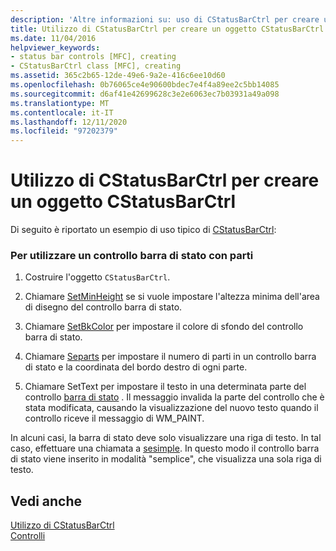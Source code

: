 ```yaml
---
description: 'Altre informazioni su: uso di CStatusBarCtrl per creare un oggetto CStatusBarCtrl'
title: Utilizzo di CStatusBarCtrl per creare un oggetto CStatusBarCtrl
ms.date: 11/04/2016
helpviewer_keywords:
- status bar controls [MFC], creating
- CStatusBarCtrl class [MFC], creating
ms.assetid: 365c2b65-12de-49e6-9a2e-416c6ee10d60
ms.openlocfilehash: 0b76065ce4e90600bdec7e4f4a89ee2c5bb14085
ms.sourcegitcommit: d6af41e42699628c3e2e6063ec7b03931a49a098
ms.translationtype: MT
ms.contentlocale: it-IT
ms.lasthandoff: 12/11/2020
ms.locfileid: "97202379"
---
```

# <a name="using-cstatusbarctrl-to-create-a-cstatusbarctrl-object"></a>Utilizzo di CStatusBarCtrl per creare un oggetto CStatusBarCtrl

Di seguito è riportato un esempio di uso tipico di [CStatusBarCtrl](../mfc/reference/cstatusbarctrl-class.md):

### <a name="to-use-a-status-bar-control-with-parts"></a>Per utilizzare un controllo barra di stato con parti

1. Costruire l'oggetto `CStatusBarCtrl`.

1. Chiamare [SetMinHeight](../mfc/reference/cstatusbarctrl-class.md#setminheight) se si vuole impostare l'altezza minima dell'area di disegno del controllo barra di stato.

1. Chiamare [SetBkColor](../mfc/reference/cstatusbarctrl-class.md#setbkcolor) per impostare il colore di sfondo del controllo barra di stato.

1. Chiamare [Separts](../mfc/reference/cstatusbarctrl-class.md#setparts) per impostare il numero di parti in un controllo barra di stato e la coordinata del bordo destro di ogni parte.

1. Chiamare SetText per impostare il testo in una determinata parte del controllo [barra di stato](../mfc/reference/cstatusbarctrl-class.md#settext) . Il messaggio invalida la parte del controllo che è stata modificata, causando la visualizzazione del nuovo testo quando il controllo riceve il messaggio di WM_PAINT.

In alcuni casi, la barra di stato deve solo visualizzare una riga di testo. In tal caso, effettuare una chiamata a [sesimple](../mfc/reference/cstatusbarctrl-class.md#setsimple). In questo modo il controllo barra di stato viene inserito in modalità "semplice", che visualizza una sola riga di testo.

## <a name="see-also"></a>Vedi anche

[Utilizzo di CStatusBarCtrl](../mfc/using-cstatusbarctrl.md)<br/>
[Controlli](../mfc/controls-mfc.md)
